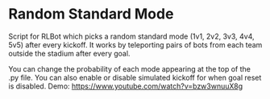 # Random Standard Mode 
Script for RLBot which picks a random standard mode (1v1, 2v2, 3v3, 4v4, 5v5) after every kickoff.
It works by teleporting pairs of bots from each team outside the stadium after every goal.

You can change the probability of each mode appearing at the top of the .py file.
You can also enable or disable simulated kickoff for when goal reset is disabled.
Demo: https://www.youtube.com/watch?v=bzw3wnuuX8g
